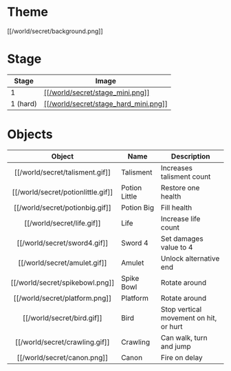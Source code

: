# Theme
[[/world/secret/background.png]]

# Stage
| Stage | Image |
| --- | --- |
| 1 | [[[/world/secret/stage_mini.png]]](https://raw.githubusercontent.com/b3dgs/lionheart-remake/master/lionheart-game/src/main/resources/com/b3dgs/lionheart/levels/secret/stage10.png) |
| 1 (hard) | [[[/world/secret/stage_hard_mini.png]]](https://raw.githubusercontent.com/b3dgs/lionheart-remake/master/lionheart-game/src/main/resources/com/b3dgs/lionheart/levels/secret/stage10_hard.png) |

# Objects
| Object | Name | Description |
| :---: | --- | --- |
| [[/world/secret/talisment.gif]] | Talisment | Increases talisment count |
| [[/world/secret/potionlittle.gif]] | Potion Little | Restore one health |
| [[/world/secret/potionbig.gif]] | Potion Big | Fill health |
| [[/world/secret/life.gif]] | Life | Increase life count|
| [[/world/secret/sword4.gif]] | Sword 4 | Set damages value to 4 |
| [[/world/secret/amulet.gif]] | Amulet | Unlock alternative end |
| [[/world/secret/spikebowl.png]] | Spike Bowl | Rotate around |
| [[/world/secret/platform.png]] | Platform | Rotate around |
| [[/world/secret/bird.gif]] | Bird | Stop vertical movement on hit, or hurt |
| [[/world/secret/crawling.gif]] | Crawling | Can walk, turn and jump |
| [[/world/secret/canon.png]] | Canon | Fire on delay |